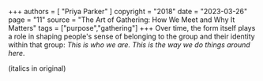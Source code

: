 +++
authors = [
  "Priya Parker"
]
copyright = "2018"
date = "2023-03-26"
page = "11"
source = "The Art of Gathering: How We Meet and Why It Matters"
tags = ["purpose","gathering"]
+++
Over time, the form itself plays a role in shaping people's sense of belonging to the group and their identity within that group: _This is who we are. This is the way we do things around here_.

(italics in original)
